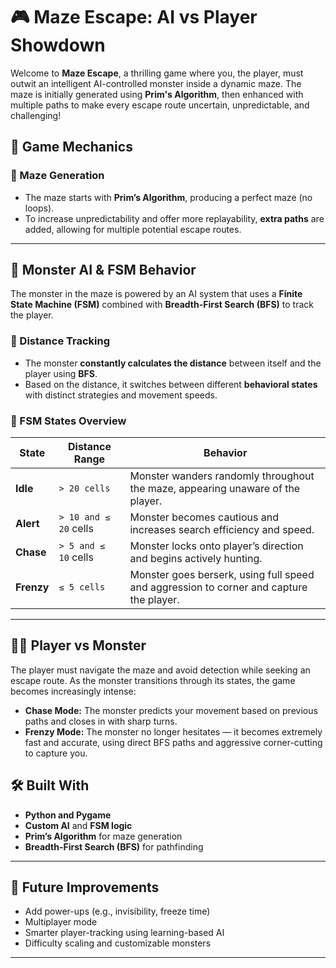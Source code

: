 
# 🎮 Maze Escape: AI vs Player Showdown

Welcome to **Maze Escape**, a thrilling game where you, the player, must outwit an intelligent AI-controlled monster inside a dynamic maze. The maze is initially generated using **Prim's Algorithm**, then enhanced with multiple paths to make every escape route uncertain, unpredictable, and challenging!

## 🧠 Game Mechanics

### 🧩 Maze Generation
- The maze starts with **Prim’s Algorithm**, producing a perfect maze (no loops).
- To increase unpredictability and offer more replayability, **extra paths** are added, allowing for multiple potential escape routes.

---

## 👹 Monster AI & FSM Behavior

The monster in the maze is powered by an AI system that uses a **Finite State Machine (FSM)** combined with **Breadth-First Search (BFS)** to track the player.

### 📏 Distance Tracking
- The monster **constantly calculates the distance** between itself and the player using **BFS**.
- Based on the distance, it switches between different **behavioral states** with distinct strategies and movement speeds.

### 🚦 FSM States Overview

| State   | Distance Range       | Behavior                                                                 |
|---------|----------------------|--------------------------------------------------------------------------|
| **Idle**   | `> 20 cells`          | Monster wanders randomly throughout the maze, appearing unaware of the player. |
| **Alert**  | `> 10 and ≤ 20` cells | Monster becomes cautious and increases search efficiency and speed.     |
| **Chase**  | `> 5 and ≤ 10` cells  | Monster locks onto player’s direction and begins actively hunting.      |
| **Frenzy** | `≤ 5 cells`           | Monster goes berserk, using full speed and aggression to corner and capture the player. |

---

## 🏃‍♂️ Player vs Monster

The player must navigate the maze and avoid detection while seeking an escape route. As the monster transitions through its states, the game becomes increasingly intense:

- **Chase Mode:** The monster predicts your movement based on previous paths and closes in with sharp turns.
- **Frenzy Mode:** The monster no longer hesitates — it becomes extremely fast and accurate, using direct BFS paths and aggressive corner-cutting to capture you.


## 🛠️ Built With

- **Python and Pygame** 
- **Custom AI** and **FSM logic**
- **Prim’s Algorithm** for maze generation
- **Breadth-First Search (BFS)** for pathfinding

---

## 🚀 Future Improvements

- Add power-ups (e.g., invisibility, freeze time)
- Multiplayer mode
- Smarter player-tracking using learning-based AI
- Difficulty scaling and customizable monsters

---

